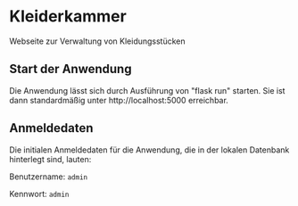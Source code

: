 # Kleiderkammer

Webseite zur Verwaltung von Kleidungsstücken

## Start der Anwendung

Die Anwendung lässt sich durch Ausführung von "flask run" starten.
Sie ist dann standardmäßig unter http://localhost:5000 erreichbar.

## Anmeldedaten

Die initialen Anmeldedaten für die Anwendung, die in der lokalen Datenbank hinterlegt sind, lauten:

Benutzername: `admin`

Kennwort: `admin`